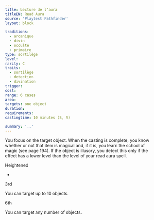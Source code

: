 ```yaml
---
title: Lecture de l'aura
titleEN: Read Aura
source: 'Playtest Pathfinder'
layout: block

traditions:
  - arcanique
  - divin
  - occulte
  - primaire
type: sortilège
level: 
rarity: C
traits:
  - sortilège
  - detection
  - divination
trigger: 
cost: 
range: 6 cases
area: 
targets: one object
duration: 
requirements: 
castingtime: 10 minutes (S, V)

summary: '..'
---
```

You focus on the target object. When the casting is complete, you know whether or not that item is magical and, if it is, you learn the school of magic (see page 194). If the object is illusory, you detect this only if the effect has a lower level than the level of your read aura spell.

Heightened

-

3rd

You can target up to 10 objects.

6th

You can target any number of objects.
